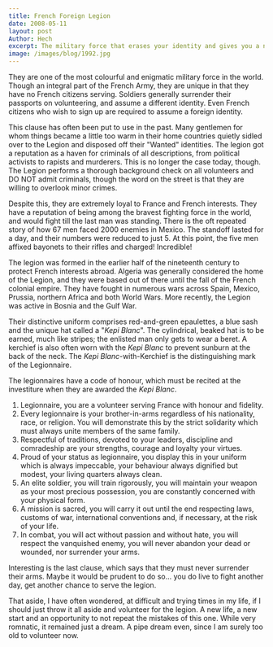 ```yaml
---
title: French Foreign Legion
date: 2008-05-11
layout: post
Author: Hech
excerpt: The military force that erases your identity and gives you a new one
image: /images/blog/1992.jpg
---
```


They are one of the most colourful and enigmatic military force in the world. Though an integral part of the French Army, they are unique in that they have no French citizens serving. Soldiers generally surrender their passports on volunteering, and assume a different identity. Even French citizens who wish to sign up are required to assume a foreign identity.

 This clause has often been put to use in the past. Many gentlemen for whom things became a little too warm in their home countries quietly sidled over to the Legion and disposed off their &quot;Wanted&quot; identities. The legion got a reputation as a haven for criminals of all descriptions, from political activists to rapists and murderers. This is no longer the case today, though. The Legion performs a thorough background check on all volunteers and DO NOT admit criminals, though the word on the street is that they are willing to overlook minor crimes.

 Despite this, they are extremely loyal to France and French interests. They have a reputation of being among the bravest fighting force in the world, and would fight till the last man was standing. There is the oft repeated story of how 67 men faced 2000 enemies in Mexico. The standoff lasted for a day, and their numbers were reduced to just 5. At this point, the five men affixed bayonets to their rifles and charged! Incredible!


<!--break-->
The legion was formed in the earlier half of the nineteenth century to protect French interests abroad. Algeria was generally considered the home of the Legion, and they were based out of there until the fall of the French colonial empire. They have fought in numerous wars across Spain, Mexico, Prussia, northern Africa and both World Wars. More recently, the Legion was active in Bosnia and the Gulf War.

 Their distinctive uniform comprises red-and-green epaulettes, a blue sash and the unique hat called a &quot;_Kepi Blanc_&quot;. The cylindrical, beaked hat is to be earned, much like stripes; the enlisted man only gets to wear a beret. A kerchief is also often worn with the _Kepi Blanc_ to prevent sunburn at the back of the neck. The _Kepi Blanc_-with-Kerchief is the distinguishing mark of the Legionnaire.

 The legionnaires have a code of honour, which must be recited at the investiture when they are awarded the _Kepi Blanc_.

 <ol>
 	 <li>Legionnaire, you are a volunteer serving France with honour and fidelity.</li>
     <li>Every legionnaire is your brother-in-arms regardless of his nationality, race, or religion. You will demonstrate this by the strict solidarity which must always unite members of the same family.</li>
     <li>Respectful of traditions, devoted to your leaders, discipline and comradeship are your strengths, courage and loyalty your virtues.</li>
     <li>Proud of your status as legionnaire, you display this in your uniform which is always impeccable, your behaviour always dignified but modest, your living quarters always clean.</li>
     <li>An elite soldier, you will train rigorously, you will maintain your weapon as your most precious possession, you are constantly concerned with your physical form.</li>
     <li>A mission is sacred, you will carry it out until the end respecting laws, customs of war, international conventions and, if necessary, at the risk of your life.</li>
     <li>In combat, you will act without passion and without hate, you will respect the vanquished enemy, you will never abandon your dead or wounded, nor surrender your arms.</li>
 </ol>

Interesting is the last clause, which says that they must never surrender their arms. Maybe it would be prudent to do so... you do live to fight another day, get another chance to serve the legion.

 That aside, I have often wondered, at difficult and trying times in my life, if I should just throw it all aside and volunteer for the legion. A new life, a new start and an opportunity to not repeat the mistakes of this one. While very romnatic, it remained just a dream. A pipe dream even, since I am surely too old to volunteer now.



